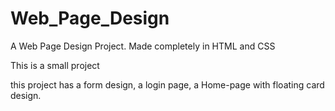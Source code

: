 # Web_Page_Design
A Web Page Design Project. Made completely in HTML and CSS

This is a small project

this project has a form design, a login page, a Home-page with floating card design.
